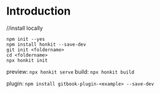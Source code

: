 # Introduction

//install locally
```shell
npm init --yes
npm install honkit --save-dev
git init <foldername>
cd <foldername>
npx honkit init
```
preview: `npx honkit serve`
build: `npx honkit build`

plugin: `npm install gitbook-plugin-<example> --save-dev`
